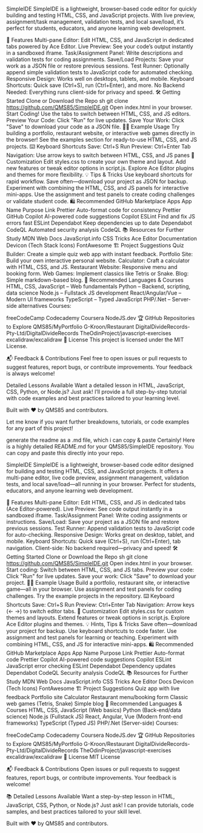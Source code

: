SimpleIDE
SimpleIDE is a lightweight, browser-based code editor for quickly building and testing HTML, CSS, and JavaScript projects. With live preview, assignment/task management, validation tests, and local save/load, it’s perfect for students, educators, and anyone learning web development.

🚀 Features
Multi-pane Editor: Edit HTML, CSS, and JavaScript in dedicated tabs powered by Ace Editor.
Live Preview: See your code’s output instantly in a sandboxed iframe.
Task/Assignment Panel: Write descriptions and validation tests for coding assignments.
Save/Load Projects: Save your work as a JSON file or restore previous sessions.
Test Runner: Optionally append simple validation tests to JavaScript code for automated checking.
Responsive Design: Works well on desktops, tablets, and mobile.
Keyboard Shortcuts: Quick save (Ctrl+S), run (Ctrl+Enter), and more.
No Backend Needed: Everything runs client-side for privacy and speed.
🛠️ Getting Started
Clone or Download the Repo
sh
git clone https://github.com/QMS85/SimpleIDE.git
Open index.html in your browser.
Start Coding! Use the tabs to switch between HTML, CSS, and JS editors.
Preview Your Code: Click "Run" for live updates.
Save Your Work: Click "Save" to download your code as a JSON file.
🧑‍💻 Example Usage
Try building a portfolio, restaurant website, or interactive web games directly in the browser!
See the examples section for ready-to-use HTML, CSS, and JS projects.
⌨️ Keyboard Shortcuts
Save: Ctrl+S
Run Preview: Ctrl+Enter
Tab Navigation: Use arrow keys to switch between HTML, CSS, and JS panes
🎨 Customization
Edit styles.css to create your own theme and layout.
Add new features or tweak editor options in script.js.
Explore Ace Editor plugins and themes for more flexibility.
💡 Tips & Tricks
Use keyboard shortcuts for rapid workflow.
Save often—download your project as JSON for backup.
Experiment with combining the HTML, CSS, and JS panels for interactive mini-apps.
Use the assignment and test panels to create coding challenges or validate student code.
🛍️ Recommended GitHub Marketplace Apps
App Name	Purpose	Link
Prettier	Auto-format code for consistency	Prettier
GitHub Copilot	AI-powered code suggestions	Copilot
ESLint	Find and fix JS errors fast	ESLint
Dependabot	Keep dependencies up to date	Dependabot
CodeQL	Automated security analysis	CodeQL
📚 Resources for Further Study
MDN Web Docs
JavaScript.info
CSS Tricks
Ace Editor Documentation
Devicon (Tech Stack Icons)
FontAwesome
🏗️ Project Suggestions
Quiz Builder: Create a simple quiz web app with instant feedback.
Portfolio Site: Build your own interactive personal website.
Calculator: Craft a calculator with HTML, CSS, and JS.
Restaurant Website: Responsive menu and booking form.
Web Games: Implement classics like Tetris or Snake.
Blog: Simple markdown-based blog.
📖 Recommended Languages & Courses
HTML, CSS, JavaScript – Web fundamentals
Python – Backend, scripting, data science
Node.js – Fullstack JS development
React/Angular/Vue – Modern UI frameworks
TypeScript – Typed JavaScript
PHP/.Net – Server-side alternatives
Courses:

freeCodeCamp
Codecademy
Coursera
NodeJS.dev
🏆 GitHub Repositories to Explore
QMS85/MyPortfolio
G-Kroon/Restaurant
DigitalDivideRecords-Pty-Ltd/DigitalDivideRecords
TheOdinProject/javascript-exercises
excalidraw/excalidraw
📜 License
This project is licensed under the MIT License.

📬 Feedback & Contributions
Feel free to open issues or pull requests to suggest features, report bugs, or contribute improvements. Your feedback is always welcome!

Detailed Lessons Available
Want a detailed lesson in HTML, JavaScript, CSS, Python, or Node.js?
Just ask! I’ll provide a full step-by-step tutorial with code examples and best practices tailored to your learning level.

Built with ❤️ by QMS85 and contributors.

Let me know if you want further breakdowns, tutorials, or code examples for any part of this project!

generate the readme as a .md file, which i can copy & paste
Certainly! Here is a highly detailed README.md for your QMS85/SimpleIDE repository. You can copy and paste this directly into your repo.

SimpleIDE
SimpleIDE is a lightweight, browser-based code editor designed for building and testing HTML, CSS, and JavaScript projects. It offers a multi-pane editor, live code preview, assignment management, validation tests, and local save/load—all running in your browser. Perfect for students, educators, and anyone learning web development.

🚀 Features
Multi-pane Editor: Edit HTML, CSS, and JS in dedicated tabs (Ace Editor-powered).
Live Preview: See code output instantly in a sandboxed iframe.
Task/Assignment Panel: Write coding assignments or instructions.
Save/Load: Save your project as a JSON file and restore previous sessions.
Test Runner: Append validation tests to JavaScript code for auto-checking.
Responsive Design: Works great on desktop, tablet, and mobile.
Keyboard Shortcuts: Quick save (Ctrl+S), run (Ctrl+Enter), tab navigation.
Client-side: No backend required—privacy and speed!
🛠️ Getting Started
Clone or Download the Repo
sh
git clone https://github.com/QMS85/SimpleIDE.git
Open index.html in your browser.
Start coding: Switch between HTML, CSS, and JS tabs.
Preview your code: Click "Run" for live updates.
Save your work: Click "Save" to download your project.
🧑‍💻 Example Usage
Build a portfolio, restaurant site, or interactive game—all in your browser.
Use assignment and test panels for coding challenges.
Try the example projects in the repository.
⌨️ Keyboard Shortcuts
Save: Ctrl+S
Run Preview: Ctrl+Enter
Tab Navigation: Arrow keys (← →) to switch editor tabs.
🎨 Customization
Edit styles.css for custom themes and layouts.
Extend features or tweak options in script.js.
Explore Ace Editor plugins and themes.
💡 Hints, Tips & Tricks
Save often—download your project for backup.
Use keyboard shortcuts to code faster.
Use assignment and test panels for learning or teaching.
Experiment with combining HTML, CSS, and JS for interactive mini-apps.
🛍️ Recommended GitHub Marketplace Apps
App Name	Purpose	Link
Prettier	Auto-format code	Prettier
Copilot	AI-powered code suggestions	Copilot
ESLint	JavaScript error checking	ESLint
Dependabot	Dependency updates	Dependabot
CodeQL	Security analysis	CodeQL
📚 Resources for Further Study
MDN Web Docs
JavaScript.info
CSS Tricks
Ace Editor Docs
Devicon (Tech Icons)
FontAwesome
🏗️ Project Suggestions
Quiz app with live feedback
Portfolio site
Calculator
Restaurant menu/booking form
Classic web games (Tetris, Snake)
Simple blog
📖 Recommended Languages & Courses
HTML, CSS, JavaScript (Web basics)
Python (Back-end/data science)
Node.js (Fullstack JS)
React, Angular, Vue (Modern front-end frameworks)
TypeScript (Typed JS)
PHP/.Net (Server-side)
Courses:

freeCodeCamp
Codecademy
Coursera
NodeJS.dev
🏆 GitHub Repositories to Explore
QMS85/MyPortfolio
G-Kroon/Restaurant
DigitalDivideRecords-Pty-Ltd/DigitalDivideRecords
TheOdinProject/javascript-exercises
excalidraw/excalidraw
📜 License
MIT License

📬 Feedback & Contributions
Open issues or pull requests to suggest features, report bugs, or contribute improvements. Your feedback is welcome!

📚 Detailed Lessons Available
Want a step-by-step lesson in HTML, JavaScript, CSS, Python, or Node.js?
Just ask! I can provide tutorials, code samples, and best practices tailored to your skill level.

Built with ❤️ by QMS85 and contributors.
